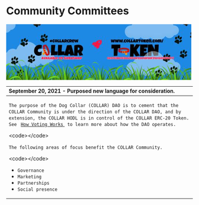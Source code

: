 # Community Committees

![](../.gitbook/assets/reddit_profile_banner_template_8.jpg)

<table>
  <thead>
    <tr>
      <th style="text-align:left">September 20, 2021 - Purposed new language for consideration.</th>
    </tr>
  </thead>
  <tbody>
    <tr>
      <td style="text-align:left">
        <p></p>
        <p><code>The purpose of the Dog Collar (COLLAR) DAO is to cement that the COLLAR Community is under the direction of the COLLAR DAO, and by extension, the COLLAR HODL is in control of the COLLAR ERC-20 Token.  See </code>
          <a
          href="../goverance/collar-goverance/how-voting-works.md"><code>How Voting Works</code>
            </a><code> to learn more about how the DAO operates.</code>
        </p>
        <p>&lt;code&gt;&lt;/code&gt;</p>
        <p><code>The following areas of focus benefit the COLLAR Community.</code>
        </p>
        <p>&lt;code&gt;&lt;/code&gt;</p>
        <ul>
          <li><code>Governance</code>
          </li>
          <li><code>Marketing</code>
          </li>
          <li><code>Partnerships</code>
          </li>
          <li><code>Social presence</code>
          </li>
        </ul>
      </td>
    </tr>
  </tbody>
</table>

